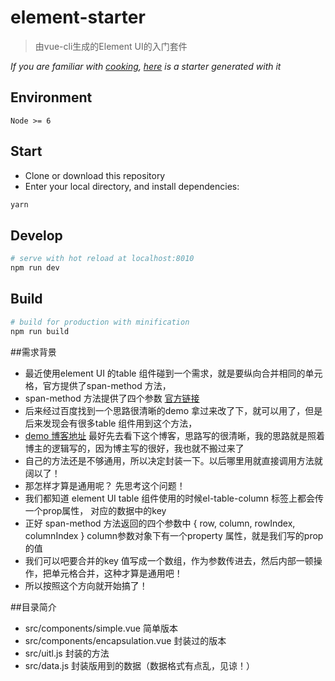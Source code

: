 # element-starter

> 由vue-cli生成的Element UI的入门套件

*If you are familiar with [cooking](https://github.com/elemefe/cooking), [here](https://github.com/ElementUI/element-cooking-starter) is a starter generated with it*

## Environment

`Node >= 6`

## Start

 - Clone or download this repository
 - Enter your local directory, and install dependencies:

``` bash
yarn
```

## Develop

``` bash
# serve with hot reload at localhost:8010
npm run dev
```

## Build

``` bash
# build for production with minification
npm run build
```

##需求背景
 - 最近使用element UI 的table 组件碰到一个需求，就是要纵向合并相同的单元格，官方提供了span-method 方法，
 - span-method 方法提供了四个参数 [官方链接](https://element.eleme.cn/#/zh-CN/component/table)
 - 后来经过百度找到一个思路很清晰的demo 拿过来改了下，就可以用了，但是后来发现会有很多table 组件用到这个方法，
 - [demo 博客地址](https://blog.csdn.net/hefeng6500/article/details/82778680) 最好先去看下这个博客，思路写的很清晰，我的思路就是照着博主的逻辑写的，因为博主写的很好，我也就不搬过来了
 - 自己的方法还是不够通用，所以决定封装一下。以后哪里用就直接调用方法就阔以了！
 - 那怎样才算是通用呢？ 先思考这个问题！
 - 我们都知道 element UI table 组件使用的时候el-table-column 标签上都会传一个prop属性， 对应的数据中的key
 - 正好 span-method 方法返回的四个参数中 { row, column, rowIndex, columnIndex } column参数对象下有一个property 属性，就是我们写的prop 的值
 - 我们可以吧要合并的key 值写成一个数组，作为参数传进去，然后内部一顿操作，把单元格合并，这种才算是通用吧！
 - 所以按照这个方向就开始搞了！

##目录简介
 - src/components/simple.vue 简单版本
 - src/components/encapsulation.vue 封装过的版本
 - src/uitl.js 封装的方法
 - src/data.js 封装版用到的数据（数据格式有点乱，见谅！）
